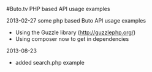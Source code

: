 #Buto.tv PHP based API usage examples

2013-02-27 some php based Buto API usage examples

- Using the Guzzle library (http://guzzlephp.org/)
- Using composer now to get in dependencies

2013-08-23 
- added search.php example





